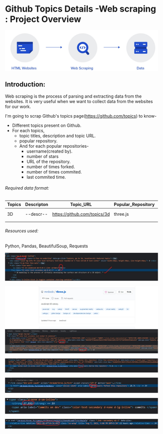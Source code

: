 # Github Topics Details -Web scraping : Project Overview

![](https://github.com/Abhishek-2505/Github-Topics-Details-Web-scraping/blob/main/images/web%20scraping%20pic.jpg)

## Introduction:

Web scraping is the process of parsing and extracting data from the websites. It is very useful when we want to collect data from the websites for our work. 

I'm going to scrap Github's topics page(https://github.com/topics) to know-
* Different topics present on Github.
* For each topics,
    * topic titles, description and topic URL.
    * popular repository.
    * And for each popular repositories-
        * username(created by).
        * number of stars
        * URL of the repository.
        * number of times forked.
        * number of times commited.
        * last commited time.

<h6>Required data format:</h6>

|Topics|Descripton|Topic_URL|Popular_Repository|Username|Repository_URL|Number_Of_Stars|Forked_Count|Total_commits|Last_Commited|
|--|--|--|--|--|--|--|--|--|--|
|3D|--descr--|https://github.com/topics/3d| three.js|mrdoob |https://github.com/mrdoob/three.js |73300| 28708|37892|2021-08-07T10:36:49Z|
|||||||||||

<h6>Resources used:</h6>
Python, Pandas, BeautifulSoup, Requests

![](https://github.com/Abhishek-2505/Github-Topics-Details-Web-scraping/blob/main/images/Topic_info.jpg)

![](https://github.com/Abhishek-2505/Github-Topics-Details-Web-scraping/blob/main/images/repo_info.jpg)

![](https://github.com/Abhishek-2505/Github-Topics-Details-Web-scraping/blob/main/images/Stars.jpg)

![](https://github.com/Abhishek-2505/Github-Topics-Details-Web-scraping/blob/main/images/Forks.jpg)

![](https://github.com/Abhishek-2505/Github-Topics-Details-Web-scraping/blob/main/images/Commits.jpg)

![](https://github.com/Abhishek-2505/Github-Topics-Details-Web-scraping/blob/main/images/Last_updated.jpg)
